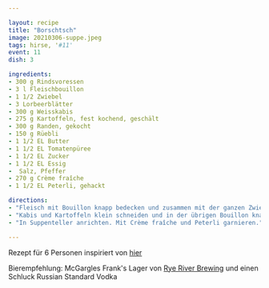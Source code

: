 ```yaml
---

layout: recipe
title: "Borschtsch"
image: 20210306-suppe.jpeg
tags: hirse, '#11'
event: 11
dish: 3

ingredients:
- 300 g Rindsvoressen 
- 3 l Fleischbouillon
- 1 1/2 Zwiebel
- 3 Lorbeerblätter 
- 300 g Weisskabis
- 275 g Kartoffeln, fest kochend, geschält 
- 300 g Randen, gekocht 
- 150 g Rüebli 
- 1 1/2 EL Butter 
- 1 1/2 EL Tomatenpüree
- 1 1/2 EL Zucker 
- 1 1/2 EL Essig 
-  Salz, Pfeffer 
- 270 g Crème fraîche 
- 1 1/2 EL Peterli, gehackt 

directions:
- "Fleisch mit Bouillon knapp bedecken und zusammen mit der ganzen Zwiebel und dem Lorbeer für ca. 2 Std. köcheln lassen. Zwiebel und Lorbeer entfernen. Fleisch klein schneiden und beiseite stellen."
- "Kabis und Kartoffeln klein schneiden und in der übrigen Bouillon knapp weich kochen. Randen und Rüebli in kleine Stücke schneiden. In Butter dünsten, Tomatenpüree dazugeben und zusammen mit dem Fleisch zum Kabis und den Kartoffeln geben. Nochmals kurz aufkochen und mit Zucker, Essig, Salz und Pfeffer abschmecken."
- "In Suppenteller anrichten. Mit Crème fraîche und Peterli garnieren."

---
```


Rezept für 6 Personen inspiriert von [hier](https://www.volg.ch/dorfplatz/rezepte/artikel/borschtsch/)

Bierempfehlung:  McGargles Frank's Lager von [Rye River Brewing](https://www.ryeriverbrewingco.com/) und einen Schluck Russian Standard Vodka


